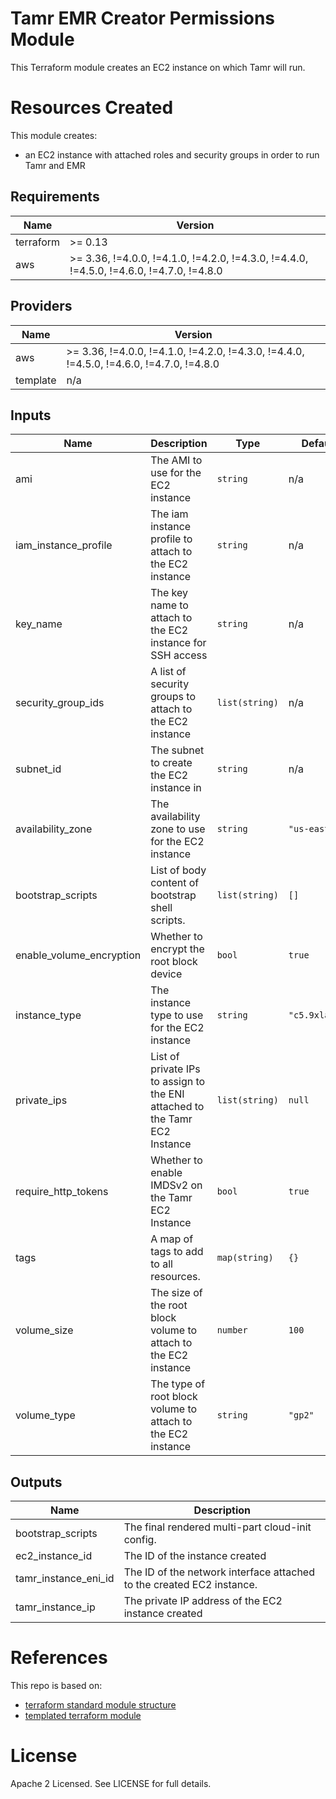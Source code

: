 # Tamr EMR Creator Permissions Module
This Terraform module creates an EC2 instance on which Tamr will run.

# Resources Created
This module creates:
* an EC2 instance with attached roles and security groups in order to run Tamr and EMR

<!-- BEGINNING OF PRE-COMMIT-TERRAFORM DOCS HOOK -->
## Requirements

| Name | Version |
|------|---------|
| terraform | >= 0.13 |
| aws | >= 3.36, !=4.0.0, !=4.1.0, !=4.2.0, !=4.3.0, !=4.4.0, !=4.5.0, !=4.6.0, !=4.7.0, !=4.8.0 |

## Providers

| Name | Version |
|------|---------|
| aws | >= 3.36, !=4.0.0, !=4.1.0, !=4.2.0, !=4.3.0, !=4.4.0, !=4.5.0, !=4.6.0, !=4.7.0, !=4.8.0 |
| template | n/a |

## Inputs

| Name | Description | Type | Default | Required |
|------|-------------|------|---------|:--------:|
| ami | The AMI to use for the EC2 instance | `string` | n/a | yes |
| iam\_instance\_profile | The iam instance profile to attach to the EC2 instance | `string` | n/a | yes |
| key\_name | The key name to attach to the EC2 instance for SSH access | `string` | n/a | yes |
| security\_group\_ids | A list of security groups to attach to the EC2 instance | `list(string)` | n/a | yes |
| subnet\_id | The subnet to create the EC2 instance in | `string` | n/a | yes |
| availability\_zone | The availability zone to use for the EC2 instance | `string` | `"us-east-1a"` | no |
| bootstrap\_scripts | List of body content of bootstrap shell scripts. | `list(string)` | `[]` | no |
| enable\_volume\_encryption | Whether to encrypt the root block device | `bool` | `true` | no |
| instance\_type | The instance type to use for the EC2 instance | `string` | `"c5.9xlarge"` | no |
| private\_ips | List of private IPs to assign to the ENI attached to the Tamr EC2 Instance | `list(string)` | `null` | no |
| require\_http\_tokens | Whether to enable IMDSv2 on the Tamr EC2 Instance | `bool` | `true` | no |
| tags | A map of tags to add to all resources. | `map(string)` | `{}` | no |
| volume\_size | The size of the root block volume to attach to the EC2 instance | `number` | `100` | no |
| volume\_type | The type of root block volume to attach to the EC2 instance | `string` | `"gp2"` | no |

## Outputs

| Name | Description |
|------|-------------|
| bootstrap\_scripts | The final rendered multi-part cloud-init config. |
| ec2\_instance\_id | The ID of the instance created |
| tamr\_instance\_eni\_id | The ID of the network interface attached to the created EC2 instance. |
| tamr\_instance\_ip | The private IP address of the EC2 instance created |

<!-- END OF PRE-COMMIT-TERRAFORM DOCS HOOK -->

# References
This repo is based on:
* [terraform standard module structure](https://www.terraform.io/docs/modules/index.html#standard-module-structure)
* [templated terraform module](https://github.com/tmknom/template-terraform-module)

# License
Apache 2 Licensed. See LICENSE for full details.
